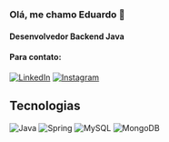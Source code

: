 ### Olá, me chamo Eduardo 👋
#### Desenvolvedor Backend Java

#### Para contato: 
[![LinkedIn](https://img.shields.io/badge/LinkedIn-0077B5?style=for-the-badge&logo=linkedin&logoColor=white)](https://www.linkedin.com/in/eduardofrfonseca/)  [![Instagram](https://img.shields.io/badge/Instagram-E4405F?style=for-the-badge&logo=instagram&logoColor=white)](https://instagram.com/edufrf90)

## Tecnologias

![Java](https://img.shields.io/badge/Java-ED8B00?style=for-the-badge&logo=openjdk&logoColor=white) ![Spring](https://img.shields.io/badge/Spring-6DB33F?style=for-the-badge&logo=spring&logoColor=white) ![MySQL](https://img.shields.io/badge/MySQL-00000F?style=for-the-badge&logo=mysql&logoColor=white) ![MongoDB](	https://img.shields.io/badge/MongoDB-4EA94B?style=for-the-badge&logo=mongodb&logoColor=white)



